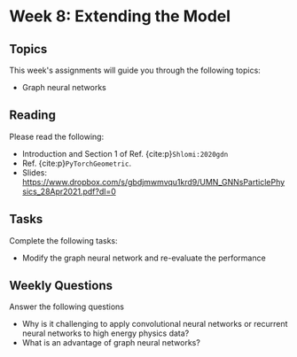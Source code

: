 # Week 8: Extending the Model

## Topics

This week's assignments will guide you through the following topics:
* Graph neural networks

## Reading

Please read the following:
* Introduction and Section 1 of Ref. {cite:p}`Shlomi:2020gdn`
* Ref. {cite:p}`PyTorchGeometric`.
* Slides: <https://www.dropbox.com/s/gbdjmwmvqu1krd9/UMN_GNNsParticlePhysics_28Apr2021.pdf?dl=0>

## Tasks

Complete the following tasks:
* Modify the graph neural network and re-evaluate the performance

## Weekly Questions

Answer the following questions
* Why is it challenging to apply convolutional neural networks or recurrent neural networks to high energy physics data?
* What is an advantage of graph neural networks?
